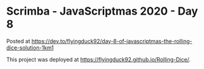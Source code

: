 # Scrimba - JavaScriptmas 2020 - Day 8

Posted at https://dev.to/flyingduck92/day-8-of-javascriptmas-the-rolling-dice-solution-1km1

This project was deployed at https://flyingduck92.github.io/Rolling-Dice/.
